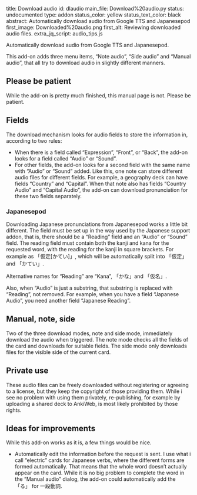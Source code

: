 title: Download audio
id: dlaudio
main_file: Download%20audio.py
status: undocumented
type: addon
status_color: yellow
status_text_color: black
abstract: Automatically download audio from Google TTS and Japanesepod
first_image: Downloaded%20audio.png
first_alt: Reviewing downloaded audio files.
extra_jq_script: audio_tips.js

Automatically download audio from Google TTS and Japanesepod.

This add-on adds three menu items, “Note audio”, “Side audio” and
“Manual audio”, that all try to download audio in slightly different
manners.

## Please be patient

While the add-on is pretty much finished, this manual page is
not. Please be patient.

## Fields
The download mechanism looks for audio fields to store the information
in, according to two rules:

* When there is a field called “<span class="qtbase
  ignorecase">Expression</span>”, “<span class="qtbase
  ignorecase">Front</span>”, or “<span class="qtbase
  ignorecase">Back</span>”, the add-on looks for a field called “<span
  class="qtbase ignorecase">Audio</span>” or “<span class="qtbase
  ignorecase">Sound</span>”.
* For other fields, the add-on looks for a second field with the same
  name with “Audio” or “Sound” added. Like this, one note can store
  different audio files for different fields. For example, a geography
  deck can have fields “Country” and “Capital”. When that note
  also has fields “Country Audio” and “Capital Audio”, the add-on can
  download pronunciation for these two fields separately.

### Japanesepod

Downloading Japanese pronunciations from Japanesepod works a little
bit different. The field must be set up in the way used by the
Japanese support addon, that is, there should be a “<span class="qtbase
  ignorecase">Reading</span>” field and an “Audio” or “Sound”
field. The reading field must contain both the kanji and kana for
the requested word, with the reading for the kanji in square
brackets. For example as 「仮定[かてい]」, which will be automatically
split into 「仮定」 and 「かてい」.

Alternative names for “Reading” are “Kana”, 「かな」and 「仮名」.

Also, when “Audio” is just a substring, that substring is replaced
with “Reading”, not removed. For example, when you have a field
“Japanese Audio”, you need another field “Japanese Reading”.


## Manual, note, side

Two of the three download modes, note and side mode, immediately
download the audio when triggered. The note mode checks all the fields
of the card and downloads for suitable fields. The side mode only
downloads files for the visible side of the current card.

## Private use

These audio files can be freely downloaded without registering or
agreeing to a license, but they keep the copyright of those providing
them. While i see no problem with using them privately, re-publishing,
for example by uploading a shared deck to AnkiWeb, is most likely
prohibited by those rights.


## Ideas for improvements
While this add-on works as it is, a few things would be nice.

 * Automatically edit the information before the request is sent. I use
   what i call “electric” cards for Japanese verbs, where the
   different forms are formed automatically. That means that the whole
   word doesn’t actually appear on the card. While it is no big
   problem to complete the word in the “Manual audio” dialog, the
   add-on could automatically add the 「る」 for 一段動詞.

